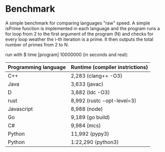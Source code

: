 # Benchmark
A simple benchmark for comparing languages "raw" speed. A simple isPrime
function is implemented in each language and the program runs a for loop from 2
to the first argument of the program (N) and checks for every loop weather the
i-th iteration is a prime. It then outputs the total number of primes from 2 to
N.

run with $ time [program] 10000000 (in seconds and real):

Programming language | Runtime (compiler instrictions)
-------------------- | -------------------------------
C++                  | 2,283 (clang++ -O3)
Java                 | 3,633 (javac)
D                    | 3,882 (ldc -O3)
rust                 | 8,992 (rustc -opt-level=3)
Javascript           | 8,988 (node)
Go                   | 9,189 (go build)
C#                   | 9,984 (mcs)
Python               | 11,992 (pypy3)
Python               | 1:22,290 (python3)
